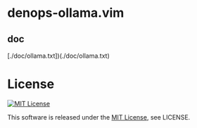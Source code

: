 # denops-ollama.vim

## doc

[./doc/ollama.txt])(./doc/ollama.txt)

# License

[![MIT License](http://img.shields.io/badge/license-MIT-blue.svg)](http://www.opensource.org/licenses/MIT)

This software is released under the
[MIT License](http://www.opensource.org/licenses/MIT), see LICENSE.
